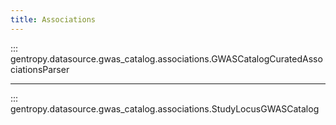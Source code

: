 ```yaml
---
title: Associations
---
```


::: gentropy.datasource.gwas_catalog.associations.GWASCatalogCuratedAssociationsParser

---

::: gentropy.datasource.gwas_catalog.associations.StudyLocusGWASCatalog
